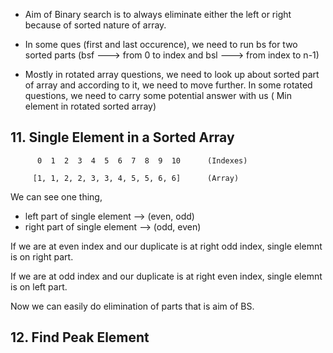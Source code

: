 - Aim of Binary search is to always eliminate either the left or right because of sorted nature of array.

- In some ques (first and last occurence), we need to run bs for two sorted parts (bsf ---> from 0 to index and bsl ---> from index to n-1)

- Mostly in rotated array questions, we need to look up about sorted part of array and according to it, we need to move further. In some rotated questions, we need to carry some potential answer with us ( Min element in rotated sorted array)






##
## 11. Single Element in a Sorted Array

          0  1  2  3  4  5  6  7  8  9  10      (Indexes)

         [1, 1, 2, 2, 3, 3, 4, 5, 5, 6, 6]      (Array)

We can see one thing,

- left part of single element --> (even, odd)  
- right part of single element --> (odd, even)

If we are at even index and our duplicate is at right odd index, single elemnt is on right part.

If we are at odd index and our duplicate is at right even index, single elemnt is on left part.

Now we can easily do elimination of parts that is aim of BS.





## 
## 12. Find Peak Element 


